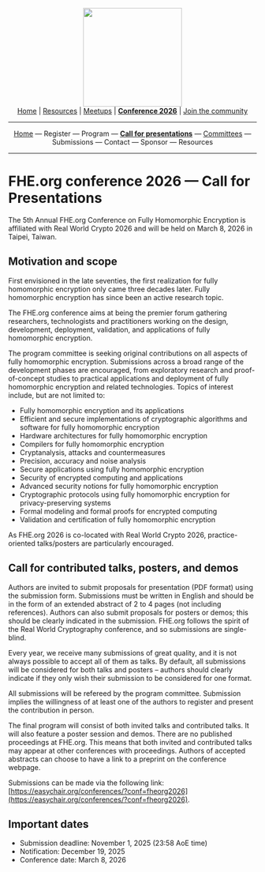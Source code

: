 <!-- Main header navigation -->
<p align="center">
  <img width="200" src="https://user-images.githubusercontent.com/5758427/180978488-db825482-5a58-4c7c-9589-c494a6f0be04.png"><br/>
  <a href="https://fhe-org.github.io">Home</a> | <a href="https://fhe-org.github.io/resources">Resources</a> | <a href="https://fhe-org.github.io/meetups/">Meetups</a> | <a href="https://fhe-org.github.io/conferences/conference-2026/"><b>Conference 2026</b></a> | <a href="https://fhe-org.github.io/community">Join the community</a>
</p>
<hr/>
<!-- /Main header navigation -->


<!-- Header conference 2026 links -->
<p align="center">
  <a href="https://fhe-org.github.io/conferences/conference-2026/">Home</a>
  —
  Register
  —
  Program
  —
  <a href="https://fhe-org.github.io/conferences/conference-2026/call-for-presentations"><b>Call for presentations</b></a>
  —
  <a href="https://fhe-org.github.io/conferences/conference-2026/committees">Committees</a>
  —
  Submissions
  —
  Contact
  —
  Sponsor
  —
  Resources
</p>
<hr/>
<!-- /Header conference 2025 links -->

# FHE.org conference 2026 — Call for Presentations
The 5th Annual FHE.org Conference on Fully Homomorphic Encryption is affiliated with Real World Crypto 2026 and will be held on March 8, 2026 in Taipei, Taiwan.

## **Motivation and scope**

First envisioned in the late seventies, the first realization for fully homomorphic encryption only came three decades later. Fully homomorphic encryption has since been an active research topic.

The FHE.org conference aims at being the premier forum gathering researchers, technologists and practitioners working on the design, development, deployment, validation, and applications of fully homomorphic encryption.

The program committee is seeking original contributions on all aspects of fully homomorphic encryption. Submissions across a broad range of the development phases are encouraged, from exploratory research and proof-of-concept studies to practical applications and deployment of fully homomorphic encryption and related technologies. Topics of interest include, but are not limited to:

* Fully homomorphic encryption and its applications
* Efficient and secure implementations of cryptographic algorithms and software for fully homomorphic encryption
* Hardware architectures for fully homomorphic encryption
* Compilers for fully homomorphic encryption
* Cryptanalysis, attacks and countermeasures
* Precision, accuracy and noise analysis
* Secure applications using fully homomorphic encryption
* Security of encrypted computing and applications
* Advanced security notions for fully homomorphic encryption
* Cryptographic protocols using fully homomorphic encryption for privacy-preserving systems
* Formal modeling and formal proofs for encrypted computing
* Validation and certification of fully homomorphic encryption

As FHE.org 2026 is co-located with Real World Crypto 2026, practice-oriented talks/posters are particularly encouraged.

## **Call for contributed talks, posters, and demos**

Authors are invited to submit proposals for presentation (PDF format) using the submission form. Submissions must be written in English and should be in the form of an extended abstract of 2 to 4 pages (not including references). Authors can also submit proposals for posters or demos; this should be clearly indicated in the submission. FHE.org follows the spirit of the Real World Cryptography conference, and so submissions are single-blind. 

Every year, we receive many submissions of great quality, and it is not always possible to accept all of them as talks. By default, all submissions will be considered for both talks and posters – authors should clearly indicate if they only wish their submission to be considered for one format. 

All submissions will be refereed by the program committee. Submission implies the willingness of at least one of the authors to register and present the contribution in person.

The final program will consist of both invited talks and contributed talks. It will also feature a poster session and demos. There are no published proceedings at FHE.org. This means that both invited and contributed talks may appear at other conferences with proceedings. Authors of accepted abstracts can choose to have a link to a preprint on the conference webpage.

Submissions can be made via the following link: [https://easychair.org/conferences/?conf=fheorg2026](https://easychair.org/conferences/?conf=fheorg2026).

## **Important dates**

* Submission deadline: November 1, 2025 (23:58 AoE time)
* Notification: December 19, 2025
* Conference date: March 8, 2026


